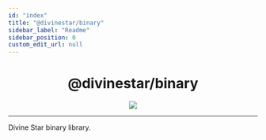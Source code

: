 ```yaml
---
id: "index"
title: "@divinestar/binary"
sidebar_label: "Readme"
sidebar_position: 0
custom_edit_url: null
---
```


<h1 align="center">
@divinestar/binary
</h1>

<p align="center">
<img src="https://divine-star-software.github.io/DigitalAssets/images/logo-small.png"/>
</p>

---

Divine Star binary library.
